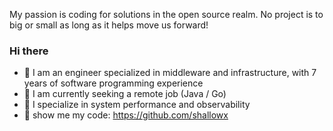 My passion is coding for solutions in the open source realm. No project is to big or small as long as it helps move us forward!
### Hi there  

- 🌱 I am an engineer specialized in middleware and infrastructure, with 7 years of software programming experience
- 👯 I am currently seeking a remote job (Java / Go)
- 🔭 I specialize in system performance and observability
- 👯 show me my code: https://github.com/shallowx
